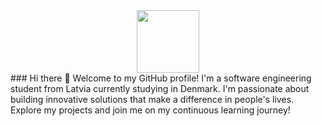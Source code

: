 <div id="header" align="center">
  <img src="https://media.giphy.com/media/h408T6Y5GfmXBKW62l/giphy.gif" width="100"/>
</div>
### Hi there 👋 Welcome to my GitHub profile! I'm a software engineering student from Latvia currently studying in Denmark. I'm passionate about building innovative solutions that make a difference in people's lives. Explore my projects and join me on my continuous learning journey!


